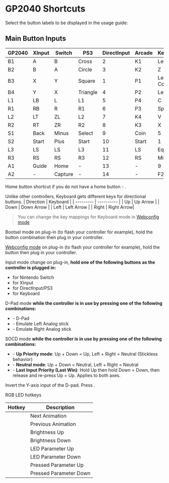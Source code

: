 # GP2040 Shortcuts

Select the button labels to be displayed in the usage guide: <label-selector></label-selector>

## Main Button Inputs

| GP2040  | XInput | Switch  | PS3          | DirectInput  | Arcade | Keyboard    |
| ------- | ------ | ------- | ------------ | ------------ | ------ | ----------- |
| B1      | A      | B       | Cross        | 2            | K1     | Left Shift  |
| B2      | B      | A       | Circle       | 3            | K2     | Z           |
| B3      | X      | Y       | Square       | 1            | P1     | Left Control|
| B4      | Y      | X       | Triangle     | 4            | P2     | Left Alt    |
| L1      | LB     | L       | L1           | 5            | P4     | C           |
| R1      | RB     | R       | R1           | 6            | P3     | Spacebar    |
| L2      | LT     | ZL      | L2           | 7            | K4     | V           |
| R2      | RT     | ZR      | R2           | 8            | K3     | X           |
| S1      | Back   | Minus   | Select       | 9            | Coin   | 5           |
| S2      | Start  | Plus    | Start        | 10           | Start  | 1           |
| L3      | LS     | LS      | L3           | 11           | LS     | Equal       |
| R3      | RS     | RS      | R3           | 12           | RS     | Minus       |
| A1      | Guide  | Home    | -            | 13           | -      | 9           |
| A2      | -      | Capture | -            | 14           | -      | F2          |

Home button shortcut if you do not have a home button - <hotkey v-bind:buttons='["S1", "S2", "Up"]'></hotkey>.

Unlike other controllers, Keyboard gets different keys for directional buttons.
| Direction | Keyboard   |
| --------- | ---------- |
| Up        | Up Arrow   |
| Down      | Down Arrow |
| Left      | Left Arrow |
| Right     | Right Arrow|

> You can change the key mappings for Keyboard mode in [Webconfig mode](web-configurator.md)

Bootsel mode on plug-in (to flash your controller for example), hold the <hotkey v-bind:buttons='["S1", "S2", "Up"]'></hotkey> button combination then plug in your controller.

[Webconfig mode](web-configurator.md) on plug-in (to flash your controller for example), hold the <hotkey v-bind:buttons='["S2"]'></hotkey> button then plug in your controller.


Input mode change on plug-in, **hold one of the following buttons as the controller is plugged in:**

* <hotkey v-bind:buttons='["B1"]'></hotkey> for Nintendo Switch
* <hotkey v-bind:buttons='["B2"]'></hotkey> for XInput
* <hotkey v-bind:buttons='["B3"]'></hotkey> for DirectInput/PS3
* <hotkey v-bind:buttons='["B4"]'></hotkey> for Keyboard


D-Pad mode **while the controller is in use by pressing one of the following combinations:**

* <hotkey v-bind:buttons='["S1", "S2", "Down"]'></hotkey> - D-Pad
* <hotkey v-bind:buttons='["S1", "S2", "Left"]'></hotkey> - Emulate Left Analog stick
* <hotkey v-bind:buttons='["S1", "S2", "Right"]'></hotkey> - Emulate Right Analog stick


SOCD mode **while the controller is in use by pressing one of the following combinations:**

* <hotkey v-bind:buttons='["S2", "A1", "Up"]'></hotkey> - **Up Priority mode**: Up + Down = Up, Left + Right = Neutral (Stickless behavior)
* <hotkey v-bind:buttons='["S2", "A1", "Down"]'></hotkey> - **Neutral mode**: Up + Down = Neutral, Left + Right = Neutral
* <hotkey v-bind:buttons='["S2", "A1", "Left"]'></hotkey> - **Last Input Priority (Last Win)**: Hold Up then hold Down = Down, then release and re-press Up = Up. Applies to both axes.


Invert the Y-axis input of the D-pad.  Press <hotkey v-bind:buttons='["S2", "A1", "Right"]'></hotkey>.


RGB LED hotkeys

| Hotkey | Description |
| - | - |
| <hotkey v-bind:buttons='["S1", "S2", "B3"]'></hotkey> | Next Animation |
| <hotkey v-bind:buttons='["S1", "S2", "B1"]'></hotkey> | Previous Animation |
| <hotkey v-bind:buttons='["S1", "S2", "B4"]'></hotkey> | Brightness Up |
| <hotkey v-bind:buttons='["S1", "S2", "B2"]'></hotkey> | Brightness Down |
| <hotkey v-bind:buttons='["S1", "S2", "R1"]'></hotkey> | LED Parameter Up |
| <hotkey v-bind:buttons='["S1", "S2", "R2"]'></hotkey> | LED Parameter Down |
| <hotkey v-bind:buttons='["S1", "S2", "L1"]'></hotkey> | Pressed Parameter Up |
| <hotkey v-bind:buttons='["S1", "S2", "L2"]'></hotkey> | Pressed Parameter Down |
